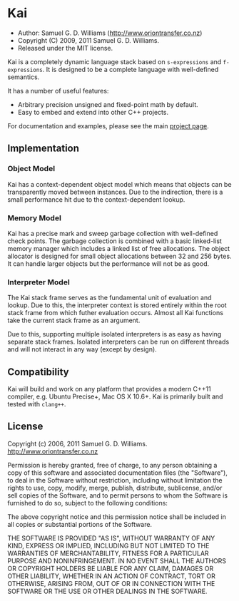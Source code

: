 Kai
===

* Author: Samuel G. D. Williams (<http://www.oriontransfer.co.nz>)
* Copyright (C) 2009, 2011 Samuel G. D. Williams.
* Released under the MIT license.

Kai is a completely dynamic language stack based on `s-expressions` and `f-expressions`. It is designed to be a complete language with well-defined semantics.

It has a number of useful features:

* Arbitrary precision unsigned and fixed-point math by default.
* Easy to embed and extend into other C++ projects.

For documentation and examples, please see the main [project page][1].

[1]: http://www.oriontransfer.co.nz/research/kai

Implementation
--------------

### Object Model ###

Kai has a context-dependent object model which means that objects can be transparently moved between instances. Due to the indirection, there is a small performance hit due to the context-dependent lookup.

### Memory Model ###

Kai has a precise mark and sweep garbage collection with well-defined check points. The garbage collection is combined with a basic linked-list memory manager which includes a linked list of free allocations. The object allocator is designed for small object allocations between 32 and 256 bytes. It can handle larger objects but the performance will not be as good.

### Interpreter Model ###

The Kai stack frame serves as the fundamental unit of evaluation and lookup. Due to this, the interpreter context is stored entirely within the root stack frame from which futher evaluation occurs. Almost all Kai functions take the current stack frame as an argument.

Due to this, supporting multiple isolated interpreters is as easy as having separate stack frames. Isolated interpreters can be run on different threads and will not interact in any way (except by design).

Compatibility
-------------

Kai will build and work on any platform that provides a modern C++11 compiler, e.g. Ubuntu Precise+, Mac OS X 10.6+. Kai is primarily built and tested with `clang++`.

License
-------

Copyright (c) 2006, 2011 Samuel G. D. Williams. <http://www.oriontransfer.co.nz>

Permission is hereby granted, free of charge, to any person obtaining a copy
of this software and associated documentation files (the "Software"), to deal
in the Software without restriction, including without limitation the rights
to use, copy, modify, merge, publish, distribute, sublicense, and/or sell
copies of the Software, and to permit persons to whom the Software is
furnished to do so, subject to the following conditions:

The above copyright notice and this permission notice shall be included in
all copies or substantial portions of the Software.

THE SOFTWARE IS PROVIDED "AS IS", WITHOUT WARRANTY OF ANY KIND, EXPRESS OR
IMPLIED, INCLUDING BUT NOT LIMITED TO THE WARRANTIES OF MERCHANTABILITY,
FITNESS FOR A PARTICULAR PURPOSE AND NONINFRINGEMENT. IN NO EVENT SHALL THE
AUTHORS OR COPYRIGHT HOLDERS BE LIABLE FOR ANY CLAIM, DAMAGES OR OTHER
LIABILITY, WHETHER IN AN ACTION OF CONTRACT, TORT OR OTHERWISE, ARISING FROM,
OUT OF OR IN CONNECTION WITH THE SOFTWARE OR THE USE OR OTHER DEALINGS IN
THE SOFTWARE.
